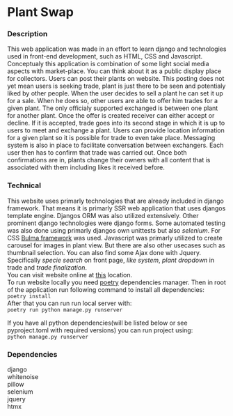 # Plant Swap
### Description
This web application was made in an effort to learn django and technologies used in front-end development, such as HTML, CSS and Javascript.   
Conceptualy this application is combination of some light social media aspects with market-place. You can think about it  as a public display place for collectors. Users can post their plants on website. This posting does not yet mean users is seeking trade, plant is just there to be seen and potentialy liked by other people. When the user decides to sell a plant he can set it up for a sale. When he does so, other users are able to offer him trades for a given plant. The only officialy supported exchanged is between one plant for another plant. Once the offer is created receiver can either accept or decline. If it is accepted, trade goes into its second stage in which it is up to users to meet and exchange a plant. Users can provide location information for a given plant so it is possible for trade to even take place. Messaging system is also in place to facilitate conversation between exchangers. Each user then has to confirm that trade was carried out. Once both confirmations are in, plants change their owners with all content that is associated with them including likes it received before.  
### Technical
This website uses primarly technologies that are already included in django framework. That means it is primarly SSR web application that uses djangos template engine. Djangos ORM was also utilized extensively. Other prominent django technologies were django forms. Some automated testing was also done using primarly djangos own unittests but also *selenium*. For CSS [Bulma framework](https://bulma.io/) was used. Javascript was primarly utilized to create carousel for images in plant view. But there are also other usecases such as thumbnail selection. You can also find some Ajax done with Jquery. Specifically *specie search* on front page, *like system*, *plant dropdown* in trade and *trade finalization*.  
You can visit website online at [this](https://plant-swap.onrender.com) location.  
To run website locally you need [poetry](https://python-poetry.org/) dependencies manager. Then in root of the application run following command to install all dependencies:  
`poetry install`  
After that you can run run local server with:  
`poetry run python manage.py runserver`  

If you have all python dependencies(will be listed below or see pyproject.toml with required versions) you can run project using:  
`python manage.py runserver`

### Dependencies
django  
whitenoise  
pillow  
selenium  
jquery  
htmx  
